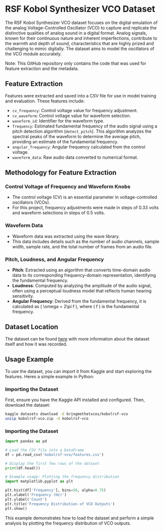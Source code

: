 # RSF Kobol Synthesizer VCO Dataset

The RSF Kobol Synthesizer VCO dataset focuses on the digital emulation of the analog Voltage-Controlled Oscillator (VCO) to capture and replicate the distinctive qualities of analog sound in a digital format. Analog signals, known for their continuous nature and inherent imperfections, contribute to the warmth and depth of sound, characteristics that are highly prized and challenging to mimic digitally. The dataset aims to model the oscillators of the VCO module accurately.

Note: This GitHub repository only contains the code that was used for feature extraction and the metadata.

## Feature Extraction

Features were extracted and saved into a CSV file for use in model training and evaluation. These features include:

- `cv_frequency`: Control voltage value for frequency adjustment.
- `cv_waveform`: Control voltage value for waveform selection.
- `waveform_id`: Identifier for the waveform type.
- `frequency`:  Estimated fundamental frequency of the audio signal using a pitch detection algorithm (`detect_pitch`). This algorithm analyzes the spectral peaks of the waveform to determine the average pitch, providing an estimate of the fundamental frequency.
- `angular_frequency`: Angular frequency calculated from the control voltage.
- `waveform_data`: Raw audio data converted to numerical format.

## Methodology for Feature Extraction

### Control Voltage of Frequency and Waveform Knobs

- The control voltage (CV) is an essential parameter in voltage-controlled oscillators (VCOs).
- For this project, frequency adjustments were made in steps of 0.33 volts and waveform selections in steps of 0.5 volts.

### Waveform Data

- Waveform data was extracted using the wave library.
- This data includes details such as the number of audio channels, sample width, sample rate, and the total number of frames from an audio file.

### Pitch, Loudness, and Angular Frequency

- **Pitch**: Extracted using an algorithm that converts time-domain audio data to its corresponding frequency-domain representation, identifying the fundamental frequency.
- **Loudness**: Computed by analyzing the amplitude of the audio signal, often using a perceptual loudness model that reflects human hearing sensitivity.
- **Angular Frequency**: Derived from the fundamental frequency, it is calculated as \( \omega = 2\pi f \), where \( f \) is the fundamental frequency.

## Dataset Location

The dataset can be found [here](https://www.kaggle.com/datasets/bringmethetxcos/kobolrsf-vco) with more information about the dataset itself and how it was recorded.

## Usage Example

To use the dataset, you can import it from Kaggle and start exploring the features. Heres a simple example in Python:

### Importing the Dataset

First, ensure you have the Kaggle API installed and configured. Then, download the dataset:

```bash
kaggle datasets download -d bringmethetxcos/kobolrsf-vco
unzip kobolrsf-vco.zip -d kobolrsf-vco
```

### Importing the Dataset

```python
import pandas as pd

# Load the CSV file into a DataFrame
df = pd.read_csv('kobolrsf-vco/features.csv')

# Display the first few rows of the dataset
print(df.head())

# Example usage: Plotting the frequency distribution
import matplotlib.pyplot as plt

plt.hist(df['frequency'], bins=50, alpha=0.75)
plt.xlabel('Frequency (Hz)')
plt.ylabel('Count')
plt.title('Frequency Distribution of VCO Outputs')
plt.show()

```

This example demonstrates how to load the dataset and perform a simple analysis by plotting the frequency distribution of VCO outputs.



